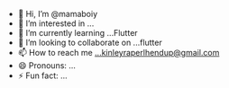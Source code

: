 - 👋 Hi, I’m @mamaboiy
- 👀 I’m interested in ...
- 🌱 I’m currently learning ...Flutter
- 💞️ I’m looking to collaborate on ...flutter
- 📫 How to reach me ...kinleyraperlhendup@gmail.com
- 😄 Pronouns: ...
- ⚡ Fun fact: ...

<!---
mamaboiy/mamaboiy is a ✨ special ✨ repository because its `README.md` (this file) appears on your GitHub profile.
You can click the Preview link to take a look at your changes.
--->

